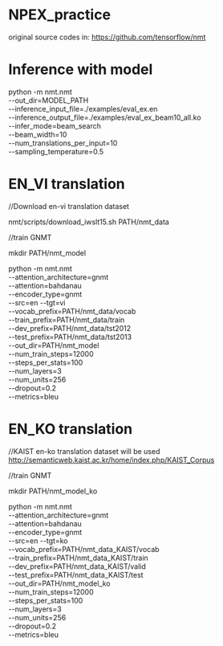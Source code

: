 # NPEX_practice

original source codes in:
https://github.com/tensorflow/nmt

# Inference with model

python -m nmt.nmt \
    --out_dir=MODEL_PATH \
    --inference_input_file=./examples/eval_ex.en \
    --inference_output_file=./examples/eval_ex_beam10_all.ko \
    --infer_mode=beam_search \
    --beam_width=10 \
    --num_translations_per_input=10 \
    --sampling_temperature=0.5



# EN_VI translation


//Download en-vi translation dataset

nmt/scripts/download_iwslt15.sh PATH/nmt_data


//train GNMT

mkdir PATH/nmt_model

python -m nmt.nmt \
    --attention_architecture=gnmt \
    --attention=bahdanau \
    --encoder_type=gnmt \
    --src=en --tgt=vi \
    --vocab_prefix=PATH/nmt_data/vocab  \
    --train_prefix=PATH/nmt_data/train \
    --dev_prefix=PATH/nmt_data/tst2012  \
    --test_prefix=PATH/nmt_data/tst2013 \
    --out_dir=PATH/nmt_model \
    --num_train_steps=12000 \
    --steps_per_stats=100 \
    --num_layers=3 \
    --num_units=256 \
    --dropout=0.2 \
    --metrics=bleu

# EN_KO translation
//KAIST en-ko translation dataset will be used
http://semanticweb.kaist.ac.kr/home/index.php/KAIST_Corpus


//train GNMT

mkdir PATH/nmt_model_ko

python -m nmt.nmt \
    --attention_architecture=gnmt \
    --attention=bahdanau \
    --encoder_type=gnmt \
    --src=en --tgt=ko \
    --vocab_prefix=PATH/nmt_data_KAIST/vocab  \
    --train_prefix=PATH/nmt_data_KAIST/train \
    --dev_prefix=PATH/nmt_data_KAIST/valid  \
    --test_prefix=PATH/nmt_data_KAIST/test \
    --out_dir=PATH/nmt_model_ko \
    --num_train_steps=12000 \
    --steps_per_stats=100 \
    --num_layers=3 \
    --num_units=256 \
    --dropout=0.2 \
    --metrics=bleu
